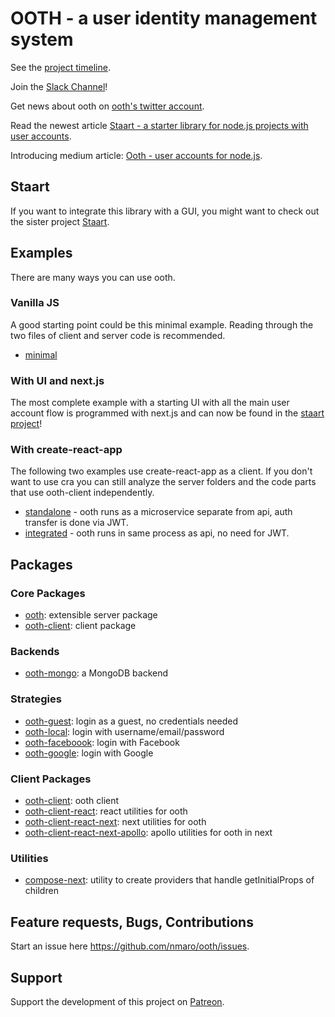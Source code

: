 # OOTH - a user identity management system

See the [project timeline](https://github.com/nmaro/ooth/projects/2).

Join the [Slack Channel](https://join.slack.com/t/ooth/shared_invite/enQtMjQ3MDE2ODA2NjE0LTE1NGNmN2YzZTdiMWNjODExZmNjYzg3ZGJjZmVmZmI2YjVhOWYzZDQ1NWI4Y2JiNzNlMmI2Y2U5ZWFhODIzMWQ)!

Get news about ooth on [ooth's twitter account](https://twitter.com/oothjs).

Read the newest article [Staart - a starter library for node.js projects with user accounts](https://medium.com/@nmaro/staart-a-starter-library-for-node-js-projects-with-user-accounts-d1328b46a59).

Introducing medium article: [Ooth - user accounts for node.js](https://medium.com/the-ideal-system/ooth-user-accounts-for-node-js-93cfcd28ed1a#.97kyfg4xg).

## Staart

If you want to integrate this library with a GUI, you might want to check out the sister project [Staart](https://github.com/nmaro/staart).

## Examples

There are many ways you can use ooth.

### Vanilla JS

A good starting point could be this minimal example. Reading through the two files of client and server code is recommended.

* [minimal](examples/minimal)

### With UI and next.js

The most complete example with a starting UI with all the main user account flow is programmed with next.js and can now be found in the [staart project](https://github.com/nmaro/staart)!

### With create-react-app

The following two examples use create-react-app as a client. If you don't want to use cra you can still analyze the server folders and the code parts that use ooth-client independently.

* [standalone](examples/standalone) - ooth runs as a microservice separate from api, auth transfer is done via JWT.
* [integrated](examples/integrated) - ooth runs in same process as api, no need for JWT.

## Packages

### Core Packages

* [ooth](packages/ooth): extensible server package
* [ooth-client](packages/ooth-client): client package

### Backends

* [ooth-mongo](packages/ooth-mongo): a MongoDB backend

### Strategies

* [ooth-guest](packages/ooth-guest): login as a guest, no credentials needed
* [ooth-local](packages/ooth-local): login with username/email/password
* [ooth-faceboook](packages/ooth-facebook): login with Facebook
* [ooth-google](packages/ooth-google): login with Google

### Client Packages

* [ooth-client](packages/ooth-client): ooth client
* [ooth-client-react](packages/ooth-client-react): react utilities for ooth
* [ooth-client-react-next](packages/ooth-client-react-next): next utilities for ooth
* [ooth-client-react-next-apollo](packages/ooth-client-react-next-apollo): apollo utilities for ooth in next

### Utilities

* [compose-next](packages/compose-next): utility to create providers that handle getInitialProps of children

## Feature requests, Bugs, Contributions

Start an issue here https://github.com/nmaro/ooth/issues.

## Support

Support the development of this project on [Patreon](https://www.patreon.com/nmaro).
